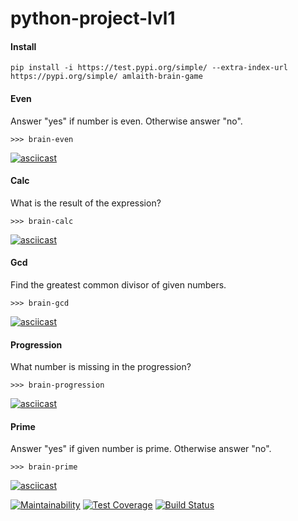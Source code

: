 # python-project-lvl1

#### Install
`pip install -i https://test.pypi.org/simple/ --extra-index-url https://pypi.org/simple/ amlaith-brain-game`

#### Even
Answer "yes" if number is even. Otherwise answer "no".

`>>> brain-even`

[![asciicast](https://asciinema.org/a/YboAfxhaKpgsoFVbooWXZ4U3x.svg)](https://asciinema.org/a/YboAfxhaKpgsoFVbooWXZ4U3x)
#### Calc
What is the result of the expression?

`>>> brain-calc`

[![asciicast](https://asciinema.org/a/UlFRTP1hKQ17iIZF5TynQOXXK.svg)](https://asciinema.org/a/UlFRTP1hKQ17iIZF5TynQOXXK)
#### Gcd
Find the greatest common divisor of given numbers.

`>>> brain-gcd`

[![asciicast](https://asciinema.org/a/eASZaKDbpnfVxMs2GtH24OiIM.svg)](https://asciinema.org/a/eASZaKDbpnfVxMs2GtH24OiIM)
#### Progression
What number is missing in the progression?

`>>> brain-progression`

[![asciicast](https://asciinema.org/a/BzfJO2qpg8EZg3dbKzeEuDHfX.svg)](https://asciinema.org/a/BzfJO2qpg8EZg3dbKzeEuDHfX)
#### Prime
Answer "yes" if given number is prime. Otherwise answer "no".

`>>> brain-prime`

[![asciicast](https://asciinema.org/a/bCLP8e5OOQ4Xm6qNzp0Lry7kW.svg)](https://asciinema.org/a/bCLP8e5OOQ4Xm6qNzp0Lry7kW)

[![Maintainability](https://api.codeclimate.com/v1/badges/6bf2c7a82da840aacf67/maintainability)](https://codeclimate.com/github/Amlaith/python-project-lvl1/maintainability)
[![Test Coverage](https://api.codeclimate.com/v1/badges/6bf2c7a82da840aacf67/test_coverage)](https://codeclimate.com/github/Amlaith/python-project-lvl1/test_coverage)
[![Build Status](https://travis-ci.com/Amlaith/python-project-lvl1.svg?branch=master)](https://travis-ci.com/Amlaith/python-project-lvl1)
